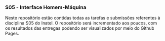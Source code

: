 ### S05 - Interface Homem-Máquina

Neste repositório estão contidas todas as tarefas e submissões referentes à disciplina S05 do Inatel.
O repositório será incrementado aos poucos, com os resultados das entregas podendo ser visualizados 
por meio do Github Pages.